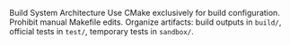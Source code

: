 Build System Architecture
Use CMake exclusively for build configuration. Prohibit manual Makefile edits. Organize artifacts: build outputs in `build/`, official tests in `test/`, temporary tests in `sandbox/`.